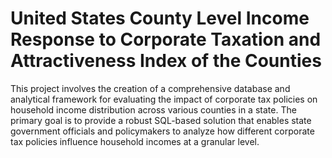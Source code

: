 # United States County Level Income Response to Corporate   Taxation and Attractiveness Index of  the Counties
This project involves the creation of a comprehensive database and analytical framework for evaluating the impact of corporate tax policies on household income distribution across various counties in a state. The primary goal is to provide a robust SQL-based solution that enables state government officials and policymakers to analyze how different corporate tax policies influence household incomes at a granular level.
